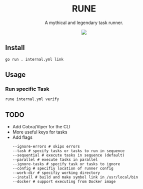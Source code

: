 <div align="center">
<h1>RUNE</h1>
<p>
A mythical and legendary task runner.
</p>
<img src="https://github.com/stuart-haas/rune/assets/12514075/96ce5749-2047-407c-8b20-03ab4eb08b1b" />
</div>

## Install

```
go run . internal.yml link
```

## Usage

### Run specific Task

`rune internal.yml verify`

## TODO

* Add Cobra/Viper for the CLI
* More useful keys for tasks
* Add flags
  ```
  --ignore-errors # skips errors
  --task # specify tasks or tasks to run in sequence
  --sequential # execute tasks in sequence (default)
  --parallel # execute tasks in parallel
  --ignore-tasks # specify task or tasks to ignore
  --config # specifiy location of runner config
  --work-dir # specifiy working directory
  --install # build and make symbol link in /usr/local/bin
  --docker # support executing from Docker image
  ```
